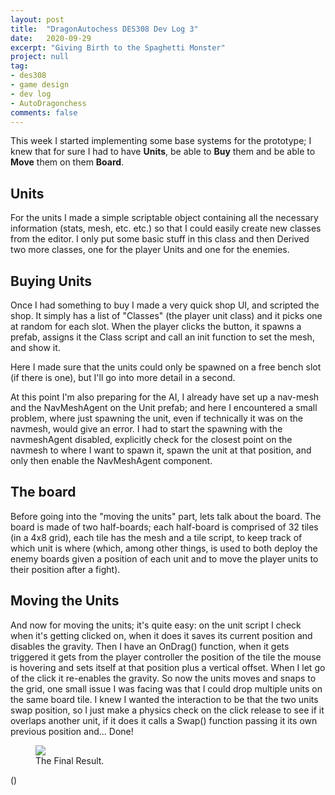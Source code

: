 ```yaml
---
layout: post
title:  "DragonAutochess DES308 Dev Log 3"
date:   2020-09-29
excerpt: "Giving Birth to the Spaghetti Monster"
project: null
tag:
- des308
- game design
- dev log
- AutoDragonchess
comments: false
---
```

This week I started implementing some base systems for the prototype; I knew that for sure I had to have __Units__, be able to __Buy__ them and be able to __Move__ them on them __Board__.

## Units

For the units I made a simple scriptable object containing all the necessary information (stats, mesh, etc. etc.) so that I could easily create new classes from the editor. I only put some basic stuff in this class and then Derived two more classes, one for the player Units and one for the enemies.

## Buying Units

Once I had something to buy I made a very quick shop UI, and scripted the shop. It simply has a list of "Classes" (the player unit class) and it picks one at random for each slot. 
When the player clicks the button, it spawns a prefab, assigns it the Class script and call an init function to set the mesh, and show it.

Here I made sure that the units could only be spawned on a free bench slot (if there is one), but I'll go into more detail in a second.

At this point I'm also preparing for the AI, I already have set up a nav-mesh and the NavMeshAgent on the Unit prefab; and here I encountered a small problem, where just spawning the unit, even if technically it was on the navmesh, would give an error. I had to start the spawning with the navmeshAgent disabled, explicitly check for the closest point on the navmesh to where I want to spawn it, spawn the unit at that position, and only then enable the NavMeshAgent component.

## The board

Before going into the "moving the units" part, lets talk about the board. The board is made of two half-boards; each half-board is comprised of 32 tiles (in a 4x8 grid), each tile has the mesh and a tile script, to keep track of which unit is where (which, among other things, is used to both deploy the enemy boards given a position of each unit and to move the player units to their position after a fight).

## Moving the Units
And now for moving the units; it's quite easy: on the unit script I check when it's getting clicked on, when it does it saves its current position and disables the gravity. Then I have an OnDrag() function, when it gets triggered it gets from the player controller the position of the tile the mouse is hovering and sets itself at that position plus a vertical offset. When I let go of the click it re-enables the gravity. So now the units moves and snaps to the grid, one small issue I was facing was that I could drop multiple units on the same board tile. I knew I wanted the interaction to be that the two units swap position, so I just make a physics check on the click release to see if it overlaps another unit, if it does it calls a Swap() function passing it its own previous position and... Done!

<figure>
    <a href="#"><img src="https://i.gyazo.com/9e6c26a0b7ba29b4061a14d0e5935ae8.gif"></a>
    <figcaption>The Final Result.</figcaption>
</figure>()
